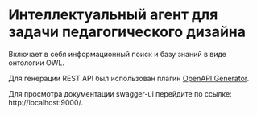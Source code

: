 # Интеллектуальный агент для задачи педагогического дизайна
Включает в себя информационный поиск и базу знаний
в виде онтологии OWL.

Для генерации REST API был использован плагин 
[OpenAPI Generator](https://openapi-generator.tech).

Для просмотра документации swagger-ui перейдите по ссылке: http://localhost:9000/.